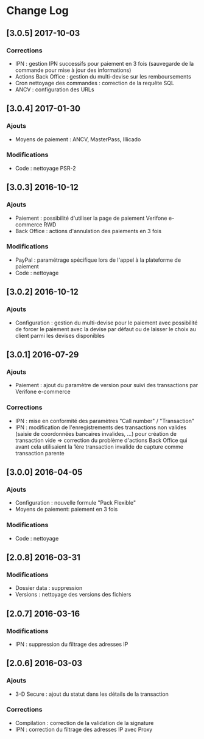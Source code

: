 # Change Log
## [3.0.5] 2017-10-03
### Corrections
- IPN : gestion IPN successifs pour paiement en 3 fois (sauvegarde de la commande pour mise à jour des informations)
- Actions Back Office : gestion du multi-devise sur les remboursements
- Cron nettoyage des commandes : correction de la requête SQL
- ANCV : configuration des URLs

## [3.0.4] 2017-01-30
### Ajouts
- Moyens de paiement : ANCV, MasterPass, Illicado

### Modifications
- Code : nettoyage PSR-2

## [3.0.3] 2016-10-12
### Ajouts
- Paiement : possibilité d'utiliser la page de paiement Verifone e-commerce RWD
- Back Office : actions d'annulation des paiements en 3 fois

### Modifications
- PayPal : paramétrage spécifique lors de l'appel à la plateforme de paiement
- Code : nettoyage

## [3.0.2] 2016-10-12
### Ajouts
- Configuration : gestion du multi-devise pour le paiement avec possibilité de forcer le paiement avec la devise par défaut ou de laisser le choix au client parmi les devises disponibles

## [3.0.1] 2016-07-29
### Ajouts
- Paiement : ajout du paramètre de version pour suivi des transactions par Verifone e-commerce

### Corrections
- IPN : mise en conformité des paramètres "Call number" / "Transaction"
- IPN : modification de l'enregistrements des transactions non valides (saisie de coordonnées bancaires invalides, ...) pour création de transaction vide => correction du problème d'actions Back Office qui avant cela utilisaient la 1ère transaction invalide de capture comme transaction parente

## [3.0.0] 2016-04-05
### Ajouts
- Configuration : nouvelle formule "Pack Flexible"
- Moyens de paiement: paiement en 3 fois

### Modifications
- Code : nettoyage

## [2.0.8] 2016-03-31
### Modifications
- Dossier data : suppression
- Versions : nettoyage des versions des fichiers

## [2.0.7] 2016-03-16
### Modifications
- IPN : suppression du filtrage des adresses IP

## [2.0.6] 2016-03-03
### Ajouts
- 3-D Secure : ajout du statut dans les détails de la transaction

### Corrections
- Compilation : correction de la validation de la signature
- IPN : correction du filtrage des adresses IP avec Proxy
